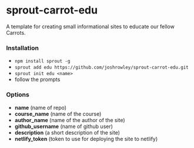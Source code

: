 # sprout-carrot-edu

A template for creating small informational sites to educate our fellow Carrots.

### Installation

- `npm install sprout -g`
- `sprout add edu https://github.com/joshrowley/sprout-carrot-edu.git`
- `sprout init edu <name>`
- follow the prompts

### Options

- **name** (name of repo)
- **course_name** (name of the course)
- **author_name** (name of the author of the site)
- **github_username** (name of github user)
- **description** (a short description of the site)
- **netlify_token** (token to use for deploying the site to netlify)
